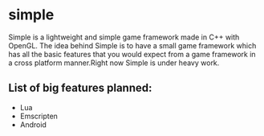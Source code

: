 # simple
Simple is a lightweight and simple game framework made in C++ with OpenGL. The idea behind Simple is to have a small game framework which has all the basic features that you would expect from a game framework in a cross platform manner.Right now Simple is under heavy work.
## List of big features planned: 
+ Lua 
+ Emscripten
+ Android
